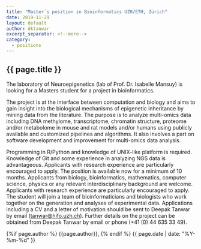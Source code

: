 ```yaml
---
title: "Master´s position in Bioinformatics UZH/ETH, Zürich"
date: 2019-11-29
layout: default
author: dktanwar
excerpt_separator: <!--more-->
category:
  - positions
---
```


## {{ page.title }}

The laboratory of Neuroepigenetics (lab of Prof. Dr. Isabelle Mansuy) is looking for a Masters student for a project in bioinformatics.

The project is at the interface between computation and biology and aims to gain insight into the biological mechanisms of epigenetic inheritance by mining data from the literature. The purpose is to analyze multi-omics data including DNA methylome, transcriptome, chromatin structure, proteome and/or metabolome in mouse and rat models and/or humans using publicly available and customized pipelines and algorithms. It also involves a part on software development and improvement for multi-omics data analysis.

Programming in R/Python and knowledge of UNIX-like platform is required. Knowledge of Git and some experience in analyzing NGS data is advantageous. Applicants with research experience are particularly encouraged to apply. The position is available now for a minimum of 10 months. Applicants from biology, bioinformatics, mathematics, computer science, physics or any relevant interdisciplinary background are welcome. Applicants with research experience are particularly encouraged to apply. The student will join a team of bioinformaticians and biologists who work together on the generation and analyses of experimental data.
Applications including a CV and a letter of motivation should be sent to Deepak Tanwar by email (tanwar@hifo.uzh.ch). Further details on the project can be obtained from Deepak Tanwar by email or phone (+41 (0) 44 635 33 49).


<div class="pagestamp">
{%if page.author %}
  {{page.author}},
{% endif %}
{{ page.date | date: "%Y-%m-%d" }}
</div>
